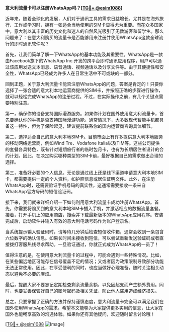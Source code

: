 **意大利流量卡可以注册WhatsApp吗？[[TG💪+ @esim1088](https://t.me/s/esim1088)]**

近年来，随着全球化的发展，人们对于通讯工具的需求日益增长。尤其是在海外旅行、工作或学习时，拥有一张适合当地使用的SIM卡显得尤为重要。而在众多国家中，意大利以其丰富的历史文化和迷人的自然风光吸引了无数游客和留学生。那么问题来了：在意大利购买的流量卡是否能够用来注册并使用WhatsApp这款全球流行的即时通讯软件呢？

首先，让我们简单了解一下WhatsApp的基本功能及其重要性。WhatsApp是一款由Facebook旗下的WhatsApp Inc.开发的跨平台即时通讯应用程序，用户可以通过该应用发送文本消息、语音通话、视频通话以及分享文件等。由于其便捷性和安全性，WhatsApp已经成为许多人在日常生活中不可或缺的一部分。

回到正题，关于意大利流量卡能否注册WhatsApp的问题，答案是肯定的！只要你选择了一张合适的意大利本地运营商提供的SIM卡，并按照正确的步骤进行操作，就可以轻松完成WhatsApp的注册过程。不过，在实际操作之前，有几个关键点需要特别注意。

第一，确保你的设备支持国际漫游服务。如果你计划在国外使用意大利流量卡，首先要确认你的手机是否支持国际漫游功能。通常情况下，大多数现代智能手机都具备这一特性，但为了保险起见，建议提前联系你的国内运营商咨询具体细节。

第二，选择适合自己的意大利本地SIM卡。目前市面上有许多提供意大利本地服务的移动网络运营商，例如Wind Tre、Vodafone Italia以及TIM等。这些公司提供的套餐各具特色，既有针对短期旅行者的临时包月卡，也有为长期居住者设计的合约计划。因此，在决定购买哪种类型的SIM卡前，最好根据自己的需求做出合理的选择。

第三，准备好必要的个人信息。无论是通过线上还是线下渠道申请意大利本地SIM卡，都需要提供一定的个人资料，如护照信息或居住证明文件。此外，在注册WhatsApp时，还需要验证手机号码的真实性，这通常需要接收一条来自WhatsApp官方号码的短信验证码。

接下来，我们就来详细介绍一下如何利用意大利流量卡成功注册WhatsApp。首先，你需要将购买到的意大利本地SIM卡插入手机，并激活相应的数据流量套餐。接着，打开手机上的应用商店，搜索并下载最新版本的WhatsApp应用程序。安装完成后，启动软件并输入有效的意大利电话号码作为账户登录名。

当系统提示输入验证码时，请等待几分钟后检查短信收件箱，通常会收到一条包含六位数字的确认信息。如果长时间未接收到短信，可以尝试重新发送验证码或者直接拨打客服热线寻求帮助。一旦验证通过，你就正式成为WhatsApp的一员了！

值得注意的是，在使用意大利流量卡的过程中，可能会遇到一些特殊情况。比如，在某些偏远地区可能存在信号覆盖不足的情况；又或者因为政策限制导致部分功能无法正常使用。因此，在享受便利的同时，也应当做好心理准备，随时关注相关动态以避免不必要的麻烦。

最后，提醒大家不要忘记定期检查剩余流量余额，以免因超支而产生额外费用。同时，也要妥善保管好自己的账号密码及相关凭证，防止他人盗用造成经济损失。

总之，只要掌握了正确的方法并保持谨慎态度，意大利流量卡完全可以满足我们在国外使用WhatsApp的需求。希望本文能够为大家提供更多实用的信息，让大家在国外也能畅享高效的沟通体验。如果你还有其他疑问，欢迎随时留言讨论哦！

[[TG💪+ @esim1088](https://t.me/s/esim1088) ![Image](https://i.postimg.cc/4NQfJmqS/Snipaste-2025-05-13-00-14-12.png)]